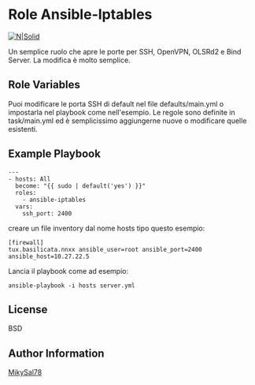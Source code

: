 Role Ansible-Iptables
=========

[![N|Solid](http://basilicata.ninux.org/images/Logo_Ninux_Basilicata_600-192.png)](http://basilicata.ninux.org)


Un semplice ruolo che apre le porte per SSH, OpenVPN, OLSRd2 e Bind Server. La modifica è molto semplice.


Role Variables
--------------

Puoi modificare le porta SSH di default nel file defaults/main.yml o impostarla nel playbook come nell'esempio. Le regole sono definite in task/main.yml ed è semplicissimo aggiungerne nuove o modificare quelle esistenti.


Example Playbook
----------------

```
---
- hosts: All
  become: "{{ sudo | default('yes') }}"
  roles:
    - ansible-iptables
  vars:
    ssh_port: 2400
```

creare un file inventory dal nome hosts tipo questo esempio:
```
[firewall]
tux.basilicata.nnxx ansible_user=root ansible_port=2400 ansible_host=10.27.22.5
```
Lancia il playbook come ad esempio:
```
ansible-playbook -i hosts server.yml
```

License
-------

BSD

Author Information
------------------

[MikySal78](https://github.com/mikysal78)
